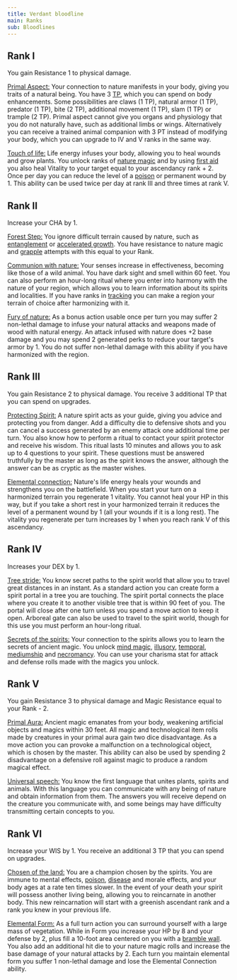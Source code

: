 ```yaml
---
title: Verdant bloodline
main: Ranks
sub: Bloodlines
---
```


## Rank I

You gain Resistance 1 to physical damage. 

<u>Primal Aspect:</u> Your connection to nature manifests in your body, giving you traits of a natural being. You have 3 [TP](https://raldamain.com/rules/Reglas%20adicionales/crear%20criaturas.html#puntos-de-transformaci%C3%B3n), which you can spend on body enhancements. Some possibilities are claws (1 TP), natural armor (1 TP), predator (1 TP), bite (2 TP), additional movement (1 TP), slam (1 TP) or trample (2 TP). Primal aspect cannot give you organs and physiology that you do not naturally have, such as additional limbs or wings. Alternatively you can receive a trained animal companion with 3 PT instead of modifying your body, which you can upgrade to IV and V ranks in the same way.

<u>Touch of life:</u> Life energy infuses your body, allowing you to heal wounds and grow plants. You unlock ranks of [nature magic](https://raldamain.com/rules/Rangos/Elementalismo/magia%20de%20naturaleza.html) and by using [first aid](https://raldamain.com/rules/Crear%20personajes/talentos.html) you also heal Vitality to your target equal to your ascendancy rank + 2. Once per day you can reduce the level of a [poison](https://raldamain.com/rules/Reglas%20adicionales/venenos_enfermedades.html#venenos) or permanent wound by 1. This ability can be used twice per day at rank III and three times at rank V. 

## Rank II

Increase your CHA by 1.

<u>Forest Step:</u> You ignore difficult terrain caused by nature, such as [entanglement](https://raldamain.com/rules/Rangos/Elementalismo/magia%20de%20naturaleza.html#rango-i) or [accelerated growth](https://raldamain.com/rules/Rangos/Elementalismo/magia%20de%20naturaleza.html#rango-ii). You have resistance to nature magic and [grapple](https://raldamain.com/rules/Reglas%20principales/Efectos%20de%20estado.html#agarrada) attempts with this equal to your Rank.

<u>Communion with nature:</u> Your senses increase in effectiveness, becoming like those of a wild animal. You have dark sight and smell within 60 feet. You can also perform an hour-long ritual where you enter into harmony with the nature of your region, which allows you to learn information about its spirits and localities. If you have ranks in [tracking](https://raldamain.com/rules/Rangos/Combate/rastrear.html) you can make a region your terrain of choice after harmonizing with it.

<u>Fury of nature:</u> As a bonus action usable once per turn you may suffer 2 non-lethal damage to infuse your natural attacks and weapons made of wood with natural energy. An attack infused with nature does +2 base damage and you may spend 2 generated perks to reduce your target's armor by 1. You do not suffer non-lethal damage with this ability if you have harmonized with the region.

## Rank III 

You gain Resistance 2 to physical damage. You receive 3 additional TP that you can spend on upgrades.

<u>Protecting Spirit:</u> A nature spirit acts as your guide, giving you advice and protecting you from danger. Add a difficulty die to defensive shots and you can cancel a success generated by an enemy attack one additional time per turn. You also know how to perform a ritual to contact your spirit protector and receive his wisdom. This ritual lasts 10 minutes and allows you to ask up to 4 questions to your spirit. These questions must be answered truthfully by the master as long as the spirit knows the answer, although the answer can be as cryptic as the master wishes. 

<u>Elemental connection:</u> Nature's life energy heals your wounds and strengthens you on the battlefield. When you start your turn on a harmonized terrain you regenerate 1 vitality. You cannot heal your HP in this way, but if you take a short rest in your harmonized terrain it reduces the level of a permanent wound by 1 (all your wounds if it is a long rest). The vitality you regenerate per turn increases by 1 when you reach rank V of this ascendancy.

## Rank IV 

Increases your DEX by 1.

<u>Tree stride:</u> You know secret paths to the spirit world that allow you to travel great distances in an instant. As a standard action you can create form a spirit portal in a tree you are touching. The spirit portal connects the place where you create it to another visible tree that is within 90 feet of you. The portal will close after one turn unless you spend a move action to keep it open. Arboreal gate can also be used to travel to the spirit world, though for this use you must perform an hour-long ritual.

<u>Secrets of the spirits:</u> Your connection to the spirits allows you to learn the secrets of ancient magic. You unlock [mind magic](https://raldamain.com/rules/Rangos/Magia%20arcana/magia%20mental.html), [illusory](https://raldamain.com/rules/Rangos/Magia%20arcana/magia%20ilusoria.html), [temporal](https://raldamain.com/rules/Rangos/Magia%20arcana/magia%20temporal.html), [mediumship](https://raldamain.com/rules/Rangos/Ocultismo/medium.html) and [necromancy](https://raldamain.com/rules/Rangos/Ocultismo/nigromancia.html). You can use your charisma stat for attack and defense rolls made with the magics you unlock.

## Rank V 

You gain Resistance 3 to physical damage and Magic Resistance equal to your Rank - 2. 

<u>Primal Aura:</u> Ancient magic emanates from your body, weakening artificial objects and magics within 30 feet. All magic and technological item rolls made by creatures in your primal aura gain two dice disadvantage. As a move action you can provoke a malfunction on a technological object, which is chosen by the master. This ability can also be used by spending 2 disadvantage on a defensive roll against magic to produce a random magical effect.

<u>Universal speech:</u> You know the first language that unites plants, spirits and animals. With this language you can communicate with any being of nature and obtain information from them. The answers you will receive depend on the creature you communicate with, and some beings may have difficulty transmitting certain concepts to you.

## Rank VI

Increase your WIS by 1. You receive an additional 3 TP that you can spend on upgrades.

<u>Chosen of the land:</u> You are a champion chosen by the spirits. You are immune to mental effects, [poison](https://raldamain.com/rules/Reglas%20adicionales/venenos_enfermedades.html#venenos), [disease](https://raldamain.com/rules/Reglas%20adicionales/venenos_enfermedades.html#enfermedades) and morale effects, and your body ages at a rate ten times slower. In the event of your death your spirit will possess another living being, allowing you to reincarnate in another body. This new reincarnation will start with a greenish ascendant rank and a rank you knew in your previous life.

<u>Elemental Form:</u> As a full turn action you can surround yourself with a large mass of vegetation. While in Form you increase your HP by 8 and your defense by 2, plus fill a 10-foot area centered on you with a [bramble wall](https://raldamain.com/rules/Rangos/Elementalismo/magia%20de%20naturaleza.html#rango-ii). You also add an additional hit die to your nature magic rolls and increase the base damage of your natural attacks by 2. Each turn you maintain elemental form you suffer 1 non-lethal damage and lose the Elemental Connection ability.